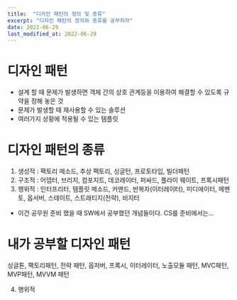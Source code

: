 ```yaml
---
title:  "디자인 패턴의 정의 및 종류" 
excerpt: "디자인 패턴의 정의와 종류를 공부하자"
date: 2022-06-29
last_modified_at: 2022-06-29
---
```


# 디자인 패턴
* 설계 할 때 문제가 발생하면 객체 간의 상호 관계등을 이용하여 해결할 수 있도록 규약을 정해 놓은 것
* 문제가 발생할 때 재사용할 수 있는 솔루션
* 여러가지 상황에 적용될 수 있는 템플릿

# 디자인 패턴의 종류
1) 생성적 : 팩토리 메소드, 추상 팩토리, 싱글턴, 프로토타입, 빌더패턴 
2) 구조적 : 어뎁터, 브리지, 컴포지트, 데코레이터, 퍼싸드, 플라이 웨이트, 프록시패턴
3) 행위적 : 인터프리터, 템플릿 메소드, 커맨드, 반복자(이터레이터), 미디에이터, 메멘토, 옵서버, 스테이트, 스트래티지(전략), 비지터 

+ 이건 공무원 준비 했을 때 SW에서 공부했던 개념들이다. CS를 준비에서는...

# 내가 공부할 디자인 패턴
싱글톤, 팩토리패턴, 전략 패턴, 옵저버, 프록시, 이터레이터, 노출모듈 패턴, MVC패턴, MVP패턴, MVVM 패턴









































4) 행위적
